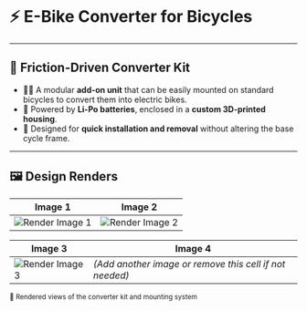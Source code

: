 # ⚡ E-Bike Converter for Bicycles

---

## 🔧 Friction-Driven Converter Kit

- 🚴‍♂️ A modular **add-on unit** that can be easily mounted on standard bicycles to convert them into electric bikes.
- 🔋 Powered by **Li-Po batteries**, enclosed in a **custom 3D-printed housing**.
- 🧩 Designed for **quick installation and removal** without altering the base cycle frame.

---

## 🖼️ Design Renders

| Image 1 | Image 2 |
|---------|---------|
| ![Render Image 1](/images/bik1.jpg) | ![Render Image 2](bik2.jpg) |

| Image 3 | Image 4 |
|---------|---------|
| ![Render Image 3](bik3.jpg) | *(Add another image or remove this cell if not needed)* |

<sub>📸 Rendered views of the converter kit and mounting system</sub>
